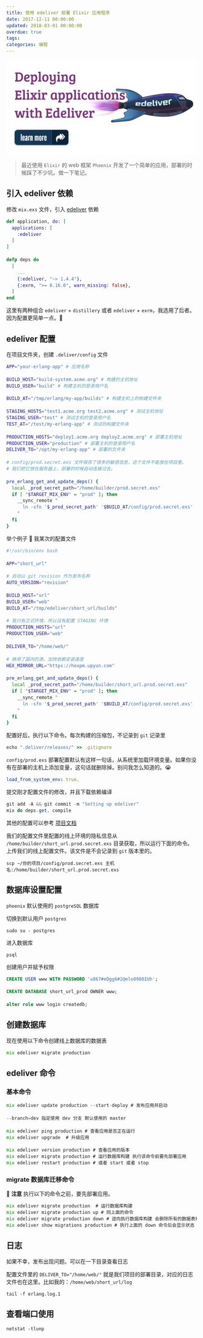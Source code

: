 ```yaml
---
title: 使用 edeliver 部署 Elixir 应用程序
date: 2017-12-11 00:00:00
updated: 2018-03-01 00:00:00
overdue: true
tags:
categories: 编程
---
```


![1786864843-5a2b22b4e6cd1_articlex](/media/1786864843-5a2b22b4e6cd1_articlex.png)


> 最近使用 `Elixir` 的 web 框架 `Phoenix` 开发了一个简单的应用，部署的时候踩了不少坑。做一下笔记。

## 引入 edeliver 依赖

修改 `mix.exs` 文件，引入 [edeliver](https://github.com/edeliver/edeliver) 依赖

```elixir
def application, do: [
  applications: [
    :edeliver
  ]
]

defp deps do
  [
    ...
    {:edeliver, "~> 1.4.4"},
    {:exrm, ">= 0.16.0", warn_missing: false},
  ]
end
```

这里有两种组合 `edeliver` + `distillery` 或者 `edeliver` + `exrm`，我选用了后者。因为配置更简单一点。🐒

## edeliver 配置

在项目文件夹，创建 `.deliver/config` 文件

```bash
APP="your-erlang-app" # 应用名称

BUILD_HOST="build-system.acme.org" # 构建的主机地址
BUILD_USER="build" # 构建主机的登录用户名

BUILD_AT="/tmp/erlang/my-app/builds" # 构建主机上的构建文件夹

STAGING_HOSTS="test1.acme.org test2.acme.org" # 测试主机地址
STAGING_USER="test" # 测试主机的登录用户名
TEST_AT="/test/my-erlang-app" # 测试的构建文件夹

PRODUCTION_HOSTS="deploy1.acme.org deploy2.acme.org" # 部署主机地址
PRODUCTION_USER="production" # 部署主机的登录用户名
DELIVER_TO="/opt/my-erlang-app" # 部署的文件夹

# config/prod.secret.exs 文件保存了很多的敏感信息，这个文件不能放在项目里。
# 我们把它放在服务器上，部署的时候自动连接过去。

pre_erlang_get_and_update_deps() {
  local _prod_secret_path="/home/builder/prod.secret.exs"
  if [ "$TARGET_MIX_ENV" = "prod" ]; then
    __sync_remote "
      ln -sfn '$_prod_secret_path' '$BUILD_AT/config/prod.secret.exs'
    "
  fi
}
```

举个例子 🌰 我某次的配置文件

```bash
#!/usr/bin/env bash

APP="short_url"

# 自动以 git revision 作为发布名称
AUTO_VERSION="revision"

BUILD_HOST="url"
BUILD_USER="web"
BUILD_AT="/tmp/edeliver/short_url/builds"

# 我只有正式环境，所以没有配置 STAGING 环境
PRODUCTION_HOSTS="url"
PRODUCTION_USER="web"

DELIVER_TO="/home/web/"

# 换用了国内的源，加快依赖安装速度
HEX_MIRROR_URL="https://hexpm.upyun.com" 

pre_erlang_get_and_update_deps() {
  local _prod_secret_path="/home/builder/short_url.prod.secret.exs"
  if [ "$TARGET_MIX_ENV" = "prod" ]; then
    __sync_remote "
      ln -sfn '$_prod_secret_path' '$BUILD_AT/config/prod.secret.exs'
    "
  fi
}


```
配置好后，执行以下命令。每次构建的压缩包，不记录到 `git` 记录里

```ruby
echo ".deliver/releases/" >> .gitignore
```

`config/prod.exs` 部署配置默认有这样一句话，从系统里加载环境变量。如果你没有在部署的主机上添加变量，这句话就删除掉。别问我怎么知道的。😭

```yaml
﻿load_from_system_env: true,
```

提交刚才配置文件的修改，并且下载依赖编译

```cs
git add -A && git commit -m "Setting up edeliver"
mix do deps.get, compile
```

其他的配置可以参考 [项目文档](https://github.com/edeliver/edeliver)

我们的配置文件里配置的线上环境的隐私信息从 `/home/builder/short_url.prod.secret.exs` 目录获取，所以运行下面的命令。上传我们的线上配置文件。该文件是不会记录到 `git` 版本里的。

```
scp ~/你的项目/config/prod.secret.exs 主机名:/home/builder/short_url.prod.secret.exs
```

## 数据库设置配置

`phoenix` 默认使用的 `postgreSQL` 数据库

切换到默认用户 `postgres`

```ebnf
sudo su - postgres 
```

进入数据库

```ebnf
psql
```
创建用户并赋予权限

```sql
CREATE USER www WITH PASSWORD 'u867#eDgg6#2@elo098OIUh';

CREATE DATABASE short_url_prod OWNER www;

alter role www login createdb;
```

## 创建数据库

现在使用以下命令创建线上数据库的数据表

```glsl
mix edeliver migrate production
```
## edeliver 命令

### 基本命令

```glsl
mix edeliver update production --start-deploy # 发布应用并启动

--branch=dev 指定使用 dev 分支 默认使用的 master

mix edeliver ping production # 查看应用是否正在运行
mix edeliver upgrade  # 升级应用

mix edeliver version production # 查看应用的版本
mix edeliver migrate production # 运行数据库构建 执行该命令前要先部署应用
mix edeliver restart production # 或者 start 或者 stop
```
### migrate 数据库迁移命令

🔔 **注意**  执行以下的命令之前，要先部署应用。

```glsl
mix edeliver migrate production  # 运行数据库构建
mix edeliver migrate production up # 同上面的命令
mix edeliver migrate production down # 逆向执行数据库构建 会删除所有的数据表和数据
mix edeliver show migrations production # 执行上面的 down 命令后会显示状态
```

## 日志

如果不幸，发布出现问题。可以在一下目录查看日志

配置文件里的 `DELIVER_TO="/home/web/"` 就是我们项目的部署目录，对应的日志文件也在这里。比如我的：`/home/web/short_url/log`

```
tail -f erlang.log.1
```

## 查看端口使用

```
netstat -tlunp
```


